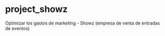 # project_showz
Optimizar los gastos de marketing - Showz (empresa de venta de entradas de eventos)
